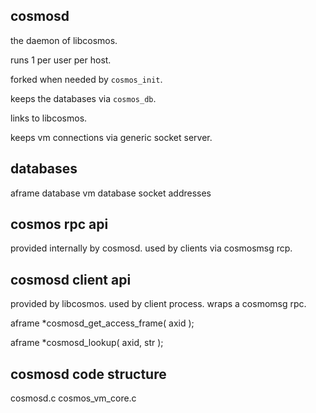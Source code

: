 



cosmosd
-------

the daemon of libcosmos.

runs 1 per user per host.

forked when needed by `cosmos_init`.

keeps the databases via `cosmos_db`.

links to libcosmos.

keeps vm connections via generic socket server.


databases
---------
aframe database
vm database
   socket addresses



cosmos rpc api
--------------
provided internally by cosmosd. used by clients via cosmosmsg rcp.




cosmosd client api
------------------
provided by libcosmos. used by client process. wraps a cosmomsg rpc.


  aframe *cosmosd_get_access_frame( axid );

  aframe *cosmosd_lookup( axid, str );



cosmosd code structure
----------------------

cosmosd.c
cosmos_vm_core.c


